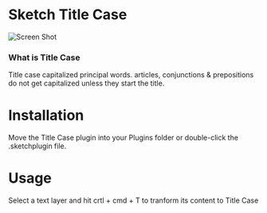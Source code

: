 
# Sketch Title Case

![Screen Shot](https://media.giphy.com/media/l0IsIwEvoqDkP2gGQ/giphy.gif)

### What is Title Case

Title case capitalized principal words. articles, conjunctions & prepositions do not get capitalized unless they start the title.

# Installation

Move the Title Case plugin into your Plugins folder or double-click the .sketchplugin file.

# Usage

Select a text layer and hit crtl + cmd + T to tranform its content to Title Case
